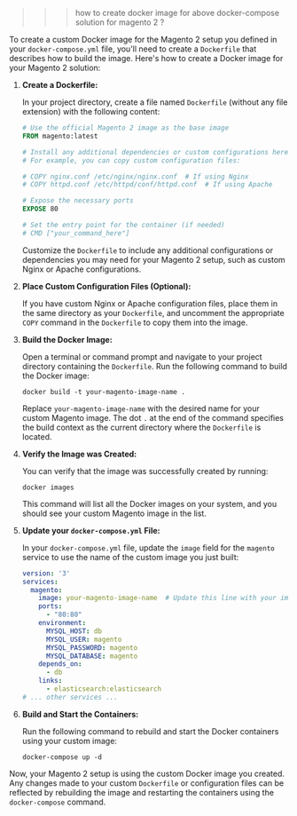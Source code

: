 >>>how to create docker image for above docker-compose solution for magento 2 ?

To create a custom Docker image for the Magento 2 setup you defined in your `docker-compose.yml` file, you'll need to create a `Dockerfile` that describes how to build the image. Here's how to create a Docker image for your Magento 2 solution:

1. **Create a Dockerfile:**

   In your project directory, create a file named `Dockerfile` (without any file extension) with the following content:

   ```Dockerfile
   # Use the official Magento 2 image as the base image
   FROM magento:latest

   # Install any additional dependencies or custom configurations here
   # For example, you can copy custom configuration files:

   # COPY nginx.conf /etc/nginx/nginx.conf  # If using Nginx
   # COPY httpd.conf /etc/httpd/conf/httpd.conf  # If using Apache

   # Expose the necessary ports
   EXPOSE 80

   # Set the entry point for the container (if needed)
   # CMD ["your_command_here"]
   ```

   Customize the `Dockerfile` to include any additional configurations or dependencies you may need for your Magento 2 setup, such as custom Nginx or Apache configurations.

2. **Place Custom Configuration Files (Optional):**

   If you have custom Nginx or Apache configuration files, place them in the same directory as your `Dockerfile`, and uncomment the appropriate `COPY` command in the `Dockerfile` to copy them into the image.

3. **Build the Docker Image:**

   Open a terminal or command prompt and navigate to your project directory containing the `Dockerfile`. Run the following command to build the Docker image:

   ```
   docker build -t your-magento-image-name .
   ```

   Replace `your-magento-image-name` with the desired name for your custom Magento image. The dot `.` at the end of the command specifies the build context as the current directory where the `Dockerfile` is located.

4. **Verify the Image was Created:**

   You can verify that the image was successfully created by running:

   ```
   docker images
   ```

   This command will list all the Docker images on your system, and you should see your custom Magento image in the list.

5. **Update your `docker-compose.yml` File:**

   In your `docker-compose.yml` file, update the `image` field for the `magento` service to use the name of the custom image you just built:

   ```yaml
   version: '3'
   services:
     magento:
       image: your-magento-image-name  # Update this line with your image name
       ports:
         - "80:80"
       environment:
         MYSQL_HOST: db
         MYSQL_USER: magento
         MYSQL_PASSWORD: magento
         MYSQL_DATABASE: magento
       depends_on:
         - db
       links:
         - elasticsearch:elasticsearch
   # ... other services ...
   ```

6. **Build and Start the Containers:**

   Run the following command to rebuild and start the Docker containers using your custom image:

   ```
   docker-compose up -d
   ```

Now, your Magento 2 setup is using the custom Docker image you created. Any changes made to your custom `Dockerfile` or configuration files can be reflected by rebuilding the image and restarting the containers using the `docker-compose` command.